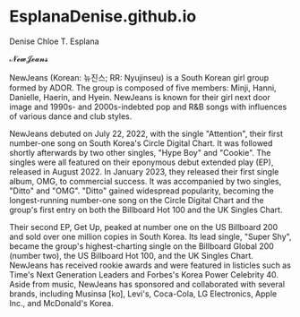 # EsplanaDenise.github.io
Denise Chloe T. Esplana

𝓝𝓮𝔀𝓙𝓮𝓪𝓷𝓼

NewJeans (Korean: 뉴진스; RR: Nyujinseu) is a South Korean girl group formed by ADOR. The group is composed of five members: Minji, Hanni, Danielle, Haerin, and Hyein. NewJeans is known for their girl next door image and 1990s- and 2000s-indebted pop and R&B songs with influences of various dance and club styles.

NewJeans debuted on July 22, 2022, with the single "Attention", their first number-one song on South Korea's Circle Digital Chart. It was followed shortly afterwards by two other singles, "Hype Boy" and "Cookie". The singles were all featured on their eponymous debut extended play (EP), released in August 2022. In January 2023, they released their first single album, OMG, to commercial success. It was accompanied by two singles, "Ditto" and "OMG". "Ditto" gained widespread popularity, becoming the longest-running number-one song on the Circle Digital Chart and the group's first entry on both the Billboard Hot 100 and the UK Singles Chart.

Their second EP, Get Up, peaked at number one on the US Billboard 200 and sold over one million copies in South Korea. Its lead single, "Super Shy", became the group's highest-charting single on the Billboard Global 200 (number two), the US Billboard Hot 100, and the UK Singles Chart. NewJeans has received rookie awards and were featured in listicles such as Time's Next Generation Leaders and Forbes's Korea Power Celebrity 40. Aside from music, NewJeans has sponsored and collaborated with several brands, including Musinsa [ko], Levi's, Coca-Cola, LG Electronics, Apple Inc., and McDonald's Korea.


